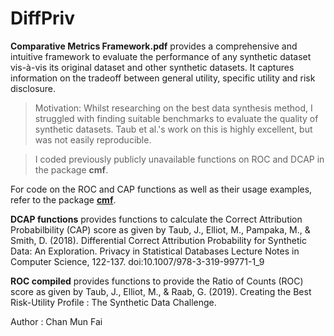 # DiffPriv

**Comparative Metrics Framework.pdf** provides a comprehensive and intuitive framework to evaluate the performance of any synthetic dataset vis-à-vis its original dataset and other synthetic datasets. It captures information on the tradeoff between general utility, specific utility and risk disclosure. 

> Motivation: Whilst researching on the best data synthesis method, I struggled with finding suitable benchmarks to evaluate the quality of synthetic datasets. Taub et al.'s work on this is highly excellent, but was not easily reproducible. 

> I coded previously publicly unavailable functions on ROC and DCAP in the package **cmf**. 

For code on the ROC and CAP functions as well as their usage examples, refer to the package [**cmf**](https://github.com/MUNFAI15/cmf).

**DCAP functions** provides functions to calculate the Correct Attribution Probabilbility (CAP) score as given by Taub, J., Elliot, M., Pampaka, M., &amp; Smith, D. (2018). Differential Correct Attribution Probability for Synthetic Data: An Exploration. Privacy in Statistical Databases Lecture Notes in Computer Science, 122-137. doi:10.1007/978-3-319-99771-1_9

**ROC compiled** provides functions to provide the Ratio of Counts (ROC) score as given by Taub, J., Elliot, M., & Raab, G. (2019). Creating the Best Risk-Utility Profile : The Synthetic Data Challenge.

Author : Chan Mun Fai 

